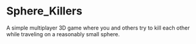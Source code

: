 # Sphere_Killers
A simple multiplayer 3D game where you and others try to kill each other while traveling on a reasonably small sphere.
